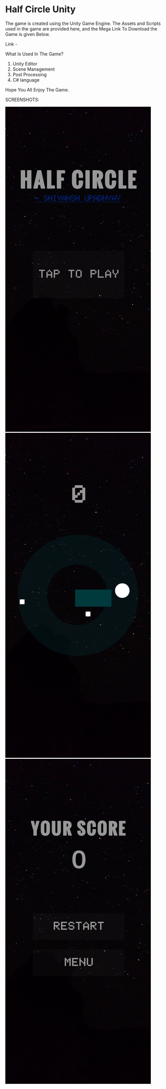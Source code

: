 # Half Circle Unity

The game is created using the Unity Game Engine.
The Assets and Scripts used in the game are provided here,
and the Mega Link To Download the Game is given Below.

Link - 

What Is Used In The Game?
1. Unity Editor
2. Scene Management
3. Post Processing
4. C# language

Hope You All Enjoy The Game.

SCREENSHOTS:

![GAME1](game1.jpg) 
![GAME2](game2.jpg) 
![GAME3](game3.jpg)
